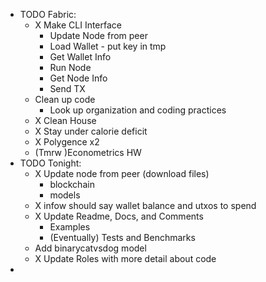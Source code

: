 - TODO Fabric:
    - X Make CLI Interface
        - Update Node from peer
        - Load Wallet - put key in tmp
        - Get Wallet Info
        - Run Node
        - Get Node Info
        - Send TX
    - Clean up code
        - Look up organization and coding practices
    - X Clean House
    - X Stay under calorie deficit
    - X Polygence x2
    - (Tmrw )Econometrics HW
- TODO Tonight:
    - X Update node from peer (download files)
        - blockchain
        - models
    - X infow should say wallet balance and utxos to spend
    - X Update Readme, Docs, and Comments
        - Examples
        - (Eventually) Tests and Benchmarks
    - Add binarycatvsdog model
    - X Update Roles with more detail about code
- 
